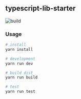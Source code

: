 ## typescript-lib-starter

![build](https://github.com/freeshineit/rollup-typescript-lib-starter/workflows/build/badge.svg)

<!-- ![Version](https://img.shields.io/npm/v/rollup-typescript-lib-starter.svg)
![License](https://img.shields.io/npm/l/rollup-typescript-lib-starter.svg) -->

### Usage

```sh
# install
yarn install

# development
yarn run dev

# build dist
yarn run build

# test
yarn run test
```
